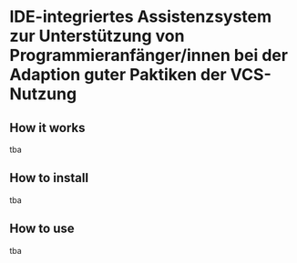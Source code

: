 # IDE-integriertes Assistenzsystem zur Unterstützung von Programmieranfänger/innen bei der Adaption guter Paktiken der VCS-Nutzung

## How it works
tba

## How to install
tba

## How to use
tba
